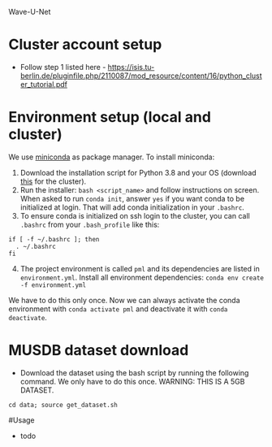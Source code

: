 Wave-U-Net

# Cluster account setup

* Follow step 1 listed here - https://isis.tu-berlin.de/pluginfile.php/2110087/mod_resource/content/16/python_cluster_tutorial.pdf

# Environment setup (local and cluster)
We use [miniconda](https://docs.conda.io/en/latest/miniconda.html) as package manager. To install miniconda:
1. Download the installation script for Python 3.8 and your OS (download [this](https://repo.anaconda.com/miniconda/Miniconda3-py38_4.10.3-Linux-x86_64.sh) for the cluster).
2. Run the installer: `bash <script_name>` and follow instructions on screen. When asked to run `conda init`, answer `yes` if you want conda 
to be initialized at login. That will add conda initialization in your `.bashrc`. 
3. To ensure conda is initialized on ssh login to the cluster, you can call `.bashrc` from your `.bash_profile` like this: 
```
if [ -f ~/.bashrc ]; then
  . ~/.bashrc
fi
```
4. The project environment is called `pml` and its dependencies are listed in `environment.yml`. Install all environment dependencies: `conda env create -f environment.yml`


We have to do this only once. Now we can always activate the conda environment with `conda activate pml`
and deactivate it with `conda deactivate`.

# MUSDB dataset download
* Download the dataset using the bash script by running the following command. We only have to do this once.
WARNING: THIS IS A 5GB DATASET.
```
cd data; source get_dataset.sh
```

#Usage
* todo
